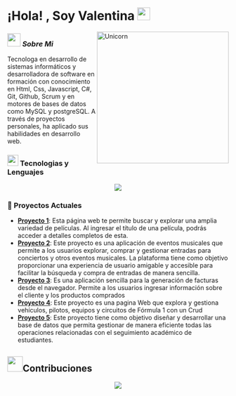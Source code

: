# ¡Hola! , Soy Valentina <img src="https://github.com/TheDudeThatCode/TheDudeThatCode/blob/master/Assets/Hi.gif" width="29px">

<img align="right" width=300px alt="Unicorn" src="https://c.tenor.com/GN73MKBawZYAAAAi/busy-cute.gif" />

### <img src="https://media.giphy.com/media/ObNTw8Uzwy6KQ/giphy.gif" width="30px">&nbsp;***Sobre Mi***
Tecnologa en desarrollo de sistemas informáticos y desarrolladora de software en formación con conocimiento en Html, Css, Javascript, C#, Git, Github, Scrum y en motores de bases de datos como MySQL y postgreSQL. A través de proyectos personales, ha aplicado sus habilidades en desarrollo web.

### <img src="https://media2.giphy.com/media/QssGEmpkyEOhBCb7e1/giphy.gif?cid=ecf05e47a0n3gi1bfqntqmob8g9aid1oyj2wr3ds3mg700bl&rid=giphy.gif" width ="25"><b> Tecnologias y Lenguajes</b>
<p align="center">
  <a href="https://skillicons.dev">
    <img src="https://skillicons.dev/icons?i=css,html,discord,github,java,js,linux,py,cs,react,postgres,mysql" />
  </a>
</p>

### 🔭 Proyectos Actuales
- **[Proyecto 1](https://github.com/hdvalen/BusquedaPeliculas.git)**: Esta página web te permite buscar y explorar una amplia variedad de películas. Al ingresar el título de una película, podrás acceder a detalles completos de esta.
- **[Proyecto 2](https://github.com/hdvalen/ProyectoConcierto.git)**: Este proyecto es una aplicación de eventos musicales que permite a los usuarios explorar, comprar y gestionar entradas para conciertos y otros eventos musicales. La plataforma tiene como objetivo proporcionar una experiencia de usuario amigable y accesible para facilitar la búsqueda y compra de entradas de manera sencilla.
- **[Proyecto 3](https://github.com/hdvalen/FacturaElectronica.git)**: Es una aplicación sencilla para la generación de facturas desde el navegador. Permite a los usuarios ingresar información sobre el cliente y los productos comprados
- **[Proyecto 4](https://github.com/Omarjr33/projectf1.git)**: Este proyecto es una pagina Web que explora y gestiona vehículos, pilotos, equipos y circuitos de Fórmula 1 con un Crud
- **[Proyecto 5](https://github.com/hdvalen/MySQLII.git)**: Este proyecto tiene como objetivo diseñar y desarrollar una base de datos que permita gestionar de manera eficiente todas las operaciones relacionadas con el seguimiento académico de estudiantes.
  
## <img src="https://media.giphy.com/media/iY8CRBdQXODJSCERIr/giphy.gif" width="35"><b>Contribuciones </b>

<div align="center">
    <img src="https://github-readme-activity-graph.vercel.app/graph?username=hdvalen&bg_color=011627&color=79d3c3&line=c792ea&point=ffeb95&area=true&hide_border=false" border-radius="15">
</div>



